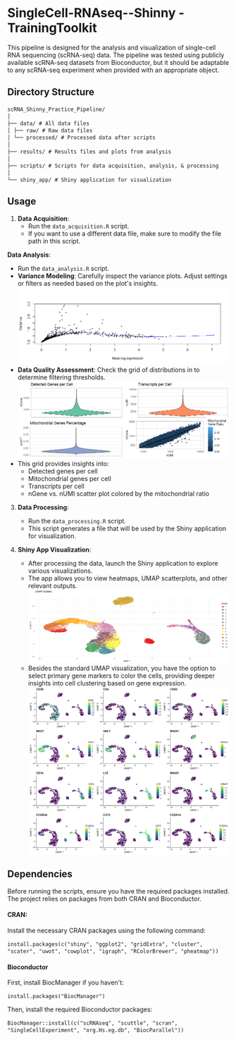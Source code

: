 # SingleCell-RNAseq--Shinny -TrainingToolkit

This pipeline is designed for the analysis and visualization of single-cell RNA sequencing (scRNA-seq) data. The pipeline was tested using publicly available scRNA-seq datasets from Bioconductor, but it should be adaptable to any scRNA-seq experiment when provided with an appropriate object.

## Directory Structure
```
scRNA_Shinny_Practice_Pipeline/
│
├── data/ # All data files
│ ├── raw/ # Raw data files
│ └── processed/ # Processed data after scripts
│
├── results/ # Results files and plots from analysis
│
├── scripts/ # Scripts for data acquisition, analysis, & processing
│
└── shiny_app/ # Shiny application for visualization
```

## Usage

1. **Data Acquisition**: 
   - Run the `data_acquisition.R` script. 
   - If you want to use a different data file, make sure to modify the file path in this script.


**Data Analysis**: 
   - Run the `data_analysis.R` script.
   - **Variance Modeling**: Carefully inspect the variance plots. Adjust settings or filters as needed based on the plot's insights.
    ![Variance Plot](/Plots/2.png)
   - **Data Quality Assessment**: Check the grid of distributions in to determine filtering thresholds.
    ![Variance Plot](/Plots/1.png)
   - This grid provides insights into:
     - Detected genes per cell
     - Mitochondrial genes per cell
     - Transcripts per cell
     - nGene vs. nUMI scatter plot colored by the mitochondrial ratio

3. **Data Processing**: 
   - Run the `data_processing.R` script. 
   - This script generates a file that will be used by the Shiny application for visualization.

4. **Shiny App Visualization**: 
   - After processing the data, launch the Shiny application to explore various visualizations.
   - The app allows you to view heatmaps, UMAP scatterplots, and other relevant outputs.
  ![Umap colored by gene markers](/Plots/4.png)
   - Besides the standard UMAP visualization, you have the option to select primary gene markers to color the cells, providing deeper insights into cell clustering based on gene expression.
  ![Umap colored by gene markers](/Plots/6.png)

## Dependencies

Before running the scripts, ensure you have the required packages installed. The project relies on packages from both CRAN and Bioconductor.

#### CRAN:
Install the necessary CRAN packages using the following command:
```
install.packages(c("shiny", "ggplot2", "gridExtra", "cluster", "scater", "uwot", "cowplot", "igraph", "RColorBrewer", "pheatmap"))
```

#### Bioconductor
First, install BiocManager if you haven't:
```
install.packages("BiocManager")
```

Then, install the required Bioconductor packages:
```
BiocManager::install(c("scRNAseq", "scuttle", "scran", "SingleCellExperiment", "org.Hs.eg.db", "BiocParallel"))
```

